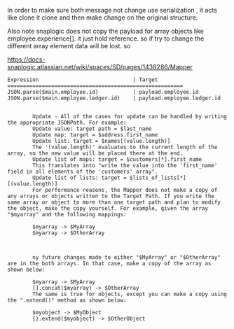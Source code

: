 In order to make sure both message not change use serialization , it acts like clone
it clone and then make change on the original structure.

Also note snaplogic does not copy the payload for array objects like employee.experience[].
it just hold reference. so if try to change the different array element data will be lost.
so 

https://docs-snaplogic.atlassian.net/wiki/spaces/SD/pages/1438286/Mapper


    Expression                              | Target
    ========================================================
    JSON.parse($main.employee.id)           | payload.employee.id
    JSON.parse($main.employee.ledger.id)    | payload.employee.ledger.id


            Update - All of the cases for update can be handled by writing the appropriate JSONPath. For example:
            Update value: target path = $last_name
            Update map: target = $address.first_name
            Update list: target = $names[(value.length)]
            The '(value.length)' evaluates to the current length of the array, so the new value will be placed there at the end.
            Update list of maps: target = $customers[*].first_name
            This translates into "write the value into the 'first_name' field in all elements of the 'customers' array".
            Update list of lists: target = $lists_of_lists[*][(value.length)]
            For performance reasons, the Mapper does not make a copy of any arrays or objects written to the Target Path. If you write the same array or object to more than one target path and plan to modify the object, make the copy yourself. For example, given the array "$myarray" and the following mappings:

            $myarray -> $MyArray
            $myarray -> $OtherArray



            ny future changes made to either "$MyArray" or "$OtherArray" are in the both arrays. In that case, make a copy of the array as shown below:

            $myarray -> $MyArray
            [].concat($myarray) -> $OtherArray
            The same is true for objects, except you can make a copy using the ".extend()" method as shown below:

            $myobject -> $MyObject
            {}.extend($myobject) -> $OtherObject
